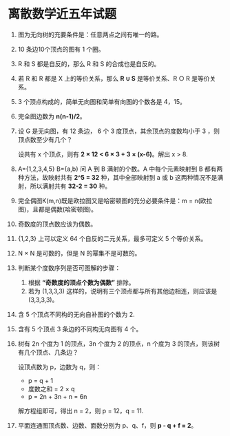 # 离散数学近五年试题

1. 图为无向树的充要条件是：任意两点之间有唯一的路。

2. 10 条边10个顶点的图有 1 个圈。

3. R 和 S 都是自反的，那么 R 和 S 的合成也是自反的。

4. 若 R 和 R 都是 X 上的等价关系，那么 **R ∪ S** 是等价关系、R ○ R 是等价关系。

5. 3 个顶点构成的，简单无向图和简单有向图的个数各是 4，15。

6. 完全图边数为 **n(n-1)/2**。

7. 设 G 是无向图，有 12 条边， 6 个 3 度顶点，其余顶点的度数均小于 3 ，则顶点数至少有几个？

   设共有 x 个顶点，则有 **2 × 12 < 6 × 3 + 3 × (x-6)**。解出 x > 8.

8. A={1,2,3,4,5} B={a,b} 问 A 到 B 满射的个数。A 中每个元素映射到 B 都有两种方法，故映射共有 **2^5 = 32** 种，其中全部映射到 a 或 b 这两种情况不是满射，所以满射共有 **32-2 = 30** 种。

9. 完全偶图K(m,n)既是欧拉图又是哈密顿图的充分必要条件是：m = n(欧拉图)，且都是偶数(哈密顿图)。

10. 奇数度的顶点数应该为偶数。

11. {1,2,3} 上可以定义 64 个自反的二元关系，最多可定义 5 个等价关系。

12. N × N 是可数的，但是 N 的幂集不是可数的。

13. 判断某个度数序列是否可图解的步骤：

    1. 根据 **“奇数度的顶点个数为偶数”** 排除。
    2. 若为 (1,3,3,3) 这样的，说明有三个顶点都与所有其他边相连，则应该是 (3,3,3,3)。

14. 含 5 个顶点不同构的无向自补图的个数为 2.

15. 含有 5 个顶点 3 条边的不同构无向图有 4 个。

16. 树有 2n 个度为 1 的顶点，3n 个度为 2 的顶点，n 个度为 3 的顶点，则该树有几个顶点、几条边？

    设顶点数为 p，边数为 q，则：

    - p = q + 1
    - 度数之和 = 2 × q
    - p = 2n + 3n + n = 6n

    解方程组即可，得出 n = 2，则 p = 12，q = 11.

17. 平面连通图顶点数、边数、面数分别为 p、q、f，则 **p - q + f = 2**。
